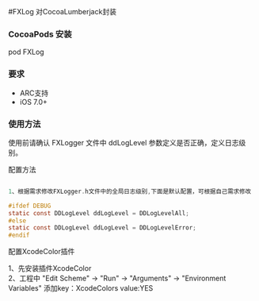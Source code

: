 #FXLog
对CocoaLumberjack封装

### CocoaPods 安装
pod FXLog

### 要求
* ARC支持
* iOS 7.0+

### 使用方法

使用前请确认 FXLogger 文件中 ddLogLevel 参数定义是否正确，定义日志级别。

配置方法

```objective-c

1、根据需求修改FXLogger.h文件中的全局日志级别,下面是默认配置，可根据自己需求修改

#ifdef DEBUG
static const DDLogLevel ddLogLevel = DDLogLevelAll;
#else
static const DDLogLevel ddLogLevel = DDLogLevelError;
#endif
```

配置XcodeColor插件

1、先安装插件XcodeColor  
2、工程中 "Edit Scheme" -> "Run" -> "Arguments" -> "Environment Variables"
添加key：XcodeColors  value:YES
